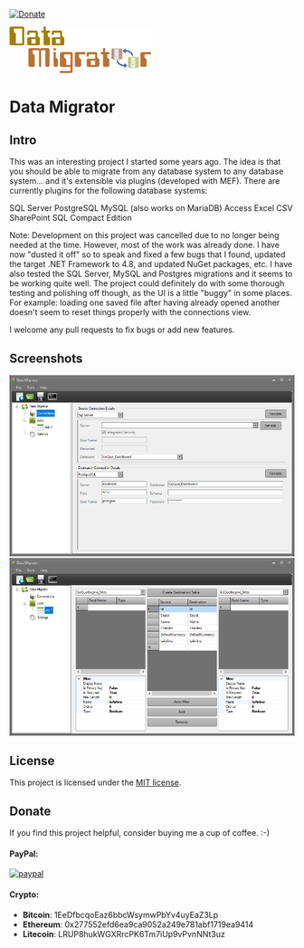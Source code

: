 [![Donate](https://img.shields.io/badge/Donate-PayPal-green.svg)](https://www.paypal.com/cgi-bin/webscr?cmd=_donations&business=gordon_matt%40live%2ecom&lc=AU&currency_code=AUD&bn=PP%2dDonationsBF%3abtn_donateCC_LG%2egif%3aNonHosted)

<img src="https://github.com/gordon-matt/DataMigrator/blob/master/_Misc/Logo.png" alt="Logo" width="250" />

# Data Migrator

## Intro

This was an interesting project I started some years ago. The idea is that you should be able to migrate from any database system to any database system... and it's extensible via plugins (developed with MEF). There are currently plugins for the following database systems:

SQL Server
PostgreSQL
MySQL (also works on MariaDB)
Access
Excel
CSV
SharePoint
SQL Compact Edition

Note: Development on this project was cancelled due to no longer being needed at the time. However, most of the work was already done. I have now "dusted it off" so to speak and fixed a few bugs that I found, updated the target .NET Framework to 4.8, and updated NuGet packages, etc. I have also tested the SQL Server, MySQL and Postgres migrations and it seems to be working quite well. The project could definitely do with some thorough testing and polishing off though, as the UI is a little "buggy" in some places. For example: loading one saved file after having already opened another doesn't seem to reset things properly with the connections view.

I welcome any pull requests to fix bugs or add new features.

## Screenshots

<img src="https://github.com/gordon-matt/DataMigrator/blob/master/_Misc/Screenshot_01_Connections.PNG" alt="Connections" />

<img src="https://github.com/gordon-matt/DataMigrator/blob/master/_Misc/Screenshot_02_Job.PNG" alt="Job" />

## License

This project is licensed under the [MIT license](LICENSE.txt).

## Donate
If you find this project helpful, consider buying me a cup of coffee.  :-)

#### PayPal:

[![paypal](https://www.paypalobjects.com/en_US/i/btn/btn_donateCC_LG.gif)](https://www.paypal.com/cgi-bin/webscr?cmd=_donations&business=gordon_matt%40live%2ecom&lc=AU&currency_code=AUD&bn=PP%2dDonationsBF%3abtn_donateCC_LG%2egif%3aNonHosted)

#### Crypto:
- **Bitcoin**: 1EeDfbcqoEaz6bbcWsymwPbYv4uyEaZ3Lp
- **Ethereum**: 0x277552efd6ea9ca9052a249e781abf1719ea9414
- **Litecoin**: LRUP8hukWGXRrcPK6Tm7iUp9vPvnNNt3uz

